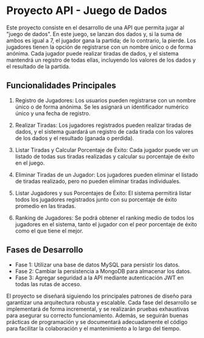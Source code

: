 # Proyecto API - Juego de Dados

Este proyecto consiste en el desarrollo de una API que permita jugar al "juego de dados". En este juego, se lanzan dos dados y, si la suma de ambos es igual a 7, el jugador gana la partida; de lo contrario, la pierde. Los jugadores tienen la opción de registrarse con un nombre único o de forma anónima. Cada jugador puede realizar tiradas de dados, y el sistema mantendrá un registro de todas ellas, incluyendo los valores de los dados y el resultado de la partida.

## Funcionalidades Principales

1. Registro de Jugadores: Los usuarios pueden registrarse con un nombre único o de forma anónima. Se les asignará un identificador numérico único y una fecha de registro.

2. Realizar Tiradas: Los jugadores registrados pueden realizar tiradas de dados, y el sistema guardará un registro de cada tirada con los valores de los dados y el resultado (ganada o perdida).

3. Listar Tiradas y Calcular Porcentaje de Éxito: Cada jugador puede ver un listado de todas sus tiradas realizadas y calcular su porcentaje de éxito en el juego.

4. Eliminar Tiradas de un Jugador: Los jugadores pueden eliminar el listado de tiradas realizado, pero no pueden eliminar tiradas individuales.

5. Listar Jugadores y sus Porcentajes de Éxito: El sistema permitirá listar todos los jugadores registrados junto con su porcentaje de éxito promedio en las tiradas.

6. Ranking de Jugadores: Se podrá obtener el ranking medio de todos los jugadores en el sistema, tanto el jugador con el peor porcentaje de éxito como el que tiene el mejor.

## Fases de Desarrollo

- Fase 1: Utilizar una base de datos MySQL para persistir los datos.
- Fase 2: Cambiar la persistencia a MongoDB para almacenar los datos.
- Fase 3: Agregar seguridad a la API mediante autenticación JWT en todas las rutas de acceso.

El proyecto se diseñará siguiendo los principales patrones de diseño para garantizar una arquitectura robusta y escalable. Cada fase del desarrollo se implementará de forma incremental, y se realizarán pruebas exhaustivas para asegurar su correcto funcionamiento. Además, se seguirán buenas prácticas de programación y se documentará adecuadamente el código para facilitar la colaboración y el mantenimiento a lo largo del tiempo.
